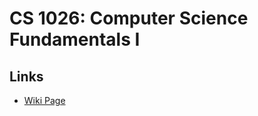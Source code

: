CS 1026: Computer Science Fundamentals I
================

## Links

* [Wiki Page](https://github.com/western-software-engineering-society/course-materials/wiki/CS-1026:-Computer-Science-Fundamentals-I)